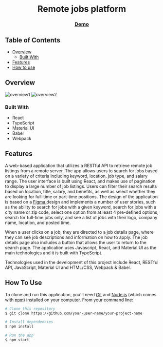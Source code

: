 <!-- Please update value in the {}  -->

<h1 align="center">Remote jobs platform</h1>

<div align="center">
  <h3>
    <a href="https://github-jobs-86113.web.app/?">
      Demo
    </a>
  </h3>
</div>

<!-- TABLE OF CONTENTS -->

## Table of Contents

- [Overview](#overview)
  - [Built With](#built-with)
- [Features](#features)
- [How to use](#how-to-use)

<!-- OVERVIEW -->

## Overview

![overview1](https://user-images.githubusercontent.com/34000861/215329749-0444f6cb-7a4c-4dd3-a0b2-d5a570350ae5.JPG)
![overview2](https://user-images.githubusercontent.com/34000861/215329771-213120de-1e38-4347-a480-8820234f38d4.JPG)


### Built With

<!-- This section should list any major frameworks that you built your project using. Here are a few examples.-->

- React
- TypeScript
- Material UI
- Babel
- Webpack

## Features
A web-based application that utilizes a RESTful API to retrieve remote job listings from a remote server. The app allows users to search for jobs based on a variety of criteria including keyword, location, job type, and salary range. 
The user interface is built using React, and makes use of pagination to display a large number of job listings. Users can filter their search results based on location, title, salary, and benefits, as well as select whether they are looking for full-time or part-time positions.
 The design of the application is based on a <a href="https://www.figma.com/file/gAkVx9CdOqnJcCjJ7nVNkw/job-search?node-id=0%3A1"> Figma </a> design and implements a number of user stories, such as the ability to search for jobs with a given keyword, search for jobs with a city name or zip code, select one option from at least 4 pre-defined options, search for full-time jobs only, and see a list of jobs with their logo, company name, location, and posted time.

When a user clicks on a job, they are directed to a job details page, where they can see job descriptions and information on how to apply. The job details page also includes a button that allows the user to return to the search page. The application uses Javascript, React, and Material UI as the main technologies and it is built with TypeScript.

Technologies used in the development of this project include React, RESTful API, JavaScript, Material UI and HTML/CSS, Webpack & Babel.



## How To Use

<!-- Example: -->

To clone and run this application, you'll need [Git](https://git-scm.com) and [Node.js](https://nodejs.org/en/download/) (which comes with [npm](http://npmjs.com)) installed on your computer. From your command line:

```bash
# Clone this repository
$ git clone https://github.com/your-user-name/your-project-name

# Install dependencies
$ npm install

# Run the app
$ npm start
```
